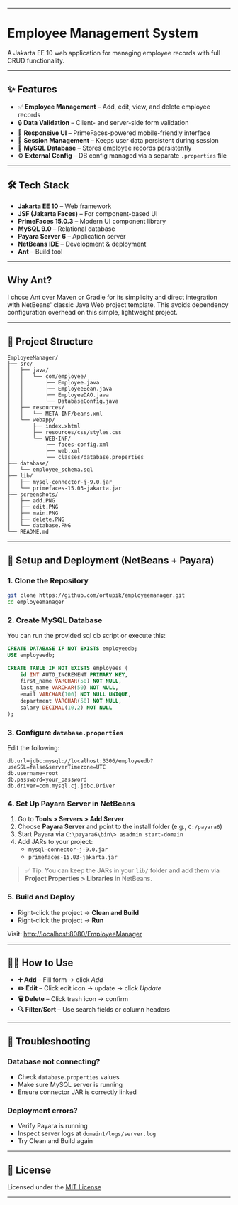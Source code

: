 
---

# Employee Management System

A Jakarta EE 10 web application for managing employee records with full CRUD functionality.

---

## ✨ Features

- ✅ **Employee Management** – Add, edit, view, and delete employee records  
- 🔒 **Data Validation** – Client- and server-side form validation  
- 📱 **Responsive UI** – PrimeFaces-powered mobile-friendly interface  
- 🧠 **Session Management** – Keeps user data persistent during session  
- 💾 **MySQL Database** – Stores employee records persistently  
- ⚙️ **External Config** – DB config managed via a separate `.properties` file  

---

## 🛠️ Tech Stack

- **Jakarta EE 10** – Web framework  
- **JSF (Jakarta Faces)** – For component-based UI  
- **PrimeFaces 15.0.3** – Modern UI component library  
- **MySQL 9.0** – Relational database  
- **Payara Server 6** – Application server  
- **NetBeans IDE** – Development & deployment  
- **Ant** – Build tool

---

## Why Ant?

I chose Ant over Maven or Gradle for its simplicity and direct integration with NetBeans' classic Java Web project template. This avoids dependency configuration overhead on this simple, lightweight project.

---

## 📁 Project Structure

```
EmployeeManager/
├── src/
│   ├── java/
│   │   └── com/employee/
│   │       ├── Employee.java
│   │       ├── EmployeeBean.java
│   │       ├── EmployeeDAO.java
│   │       └── DatabaseConfig.java
│   ├── resources/
│   │   └── META-INF/beans.xml
│   └── webapp/
│       ├── index.xhtml
│       ├── resources/css/styles.css
│       └── WEB-INF/
│           ├── faces-config.xml
│           ├── web.xml
│           └── classes/database.properties
├── database/
│   └── employee_schema.sql
├── lib/
│   ├── mysql-connector-j-9.0.jar
│   └── primefaces-15.03-jakarta.jar
├── screenshots/
│   ├── add.PNG
│   ├── edit.PNG
│   ├── main.PNG
│   ├── delete.PNG
│   └── database.PNG
└── README.md
```

---

## 🚀 Setup and Deployment (NetBeans + Payara)

### 1. Clone the Repository

```bash
git clone https://github.com/ortupik/employeemanager.git
cd employeemanager
```

### 2. Create MySQL Database

You can run the provided sql db script or execute this:

```sql
CREATE DATABASE IF NOT EXISTS employeedb;
USE employeedb;

CREATE TABLE IF NOT EXISTS employees (
    id INT AUTO_INCREMENT PRIMARY KEY,
    first_name VARCHAR(50) NOT NULL,
    last_name VARCHAR(50) NOT NULL,
    email VARCHAR(100) NOT NULL UNIQUE,
    department VARCHAR(50) NOT NULL,
    salary DECIMAL(10,2) NOT NULL
);
```

### 3. Configure `database.properties`

Edit the following:

```properties
db.url=jdbc:mysql://localhost:3306/employeedb?useSSL=false&serverTimezone=UTC
db.username=root
db.password=your_password
db.driver=com.mysql.cj.jdbc.Driver
```

### 4. Set Up Payara Server in NetBeans

1. Go to **Tools > Servers > Add Server**
2. Choose **Payara Server** and point to the install folder (e.g., `C:/payara6`)
3. Start Payara via `C:\payara6\bin\> asadmin start-domain`
4. Add JARs to your project:
   - `mysql-connector-j-9.0.jar`
   - `primefaces-15.03-jakarta.jar`

> ✅ Tip: You can keep the JARs in your `lib/` folder and add them via **Project Properties > Libraries** in NetBeans.

### 5. Build and Deploy

- Right-click the project → **Clean and Build**
- Right-click the project → **Run**

Visit: [http://localhost:8080/EmployeeManager](http://localhost:8080/EmployeeManager)

---

## 👨‍💼 How to Use

- **➕ Add** – Fill form → click *Add*  
- **✏️ Edit** – Click edit icon → update → click *Update*  
- **🗑️ Delete** – Click trash icon → confirm  
- **🔍 Filter/Sort** – Use search fields or column headers  

---

## 🧯 Troubleshooting

### Database not connecting?

- Check `database.properties` values  
- Make sure MySQL server is running  
- Ensure connector JAR is correctly linked  

### Deployment errors?

- Verify Payara is running  
- Inspect server logs at `domain1/logs/server.log`  
- Try Clean and Build again  

---

## 📄 License

Licensed under the [MIT License](LICENSE)

---
